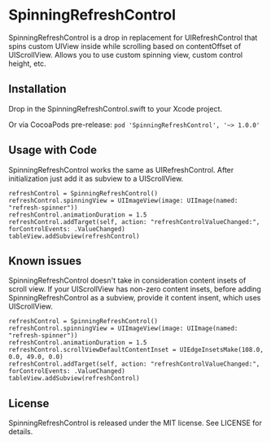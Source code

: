 # SpinningRefreshControl
SpinningRefreshControl is a drop in replacement for UIRefreshControl that spins custom UIView inside while scrolling based on contentOffset of UIScrollView. Allows you to use custom spinning view, custom control height, etc.

## Installation
Drop in the SpinningRefreshControl.swift to your Xcode project.

Or via CocoaPods pre-release:
`pod 'SpinningRefreshControl', '~> 1.0.0'`

## Usage with Code
SpinningRefreshControl works the same as UIRefreshControl. After initialization just add it as subview to a UIScrollView.

    refreshControl = SpinningRefreshControl()
	refreshControl.spinningView = UIImageView(image: UIImage(named: "refresh-spinner"))
	refreshControl.animationDuration = 1.5
	refreshControl.addTarget(self, action: "refreshControlValueChanged:", forControlEvents: .ValueChanged)
	tableView.addSubview(refreshControl)

## Known issues
SpinningRefreshControl doesn't take in consideration content insets of scroll view. If your UIScrollView has non-zero content insets, before adding SpinningRefreshControl as a subview, provide it content insent, which uses UIScrollView.

	refreshControl = SpinningRefreshControl()
	refreshControl.spinningView = UIImageView(image: UIImage(named: "refresh-spinner"))
	refreshControl.animationDuration = 1.5
	refreshControl.scrollViewDefaultContentInset = UIEdgeInsetsMake(108.0, 0.0, 49.0, 0.0)
	refreshControl.addTarget(self, action: "refreshControlValueChanged:", forControlEvents: .ValueChanged)
	tableView.addSubview(refreshControl)

## License
SpinningRefreshControl is released under the MIT license. See LICENSE for details.